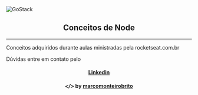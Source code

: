 <img alt="GoStack" src="https://storage.googleapis.com/golden-wind/bootcamp-gostack/header-desafios.png" />

<h2 align="center"> Conceitos de Node </h2>

---

Conceitos adquiridos durante aulas ministradas pela rocketseat.com.br

Dúvidas entre em contato pelo <h4 align="center">  <a href="https://www.linkedin.com/in/marco-antonio-monteiro-de-brito-541ba0144/" target="_blank">Linkedin</a> </h4> 

<h4 align="center"> <em>&lt;/&gt;</em> by <a href="https://github.com/marcomonteirobrito" target="_blank">marcomonteirobrito</a> </h4>
